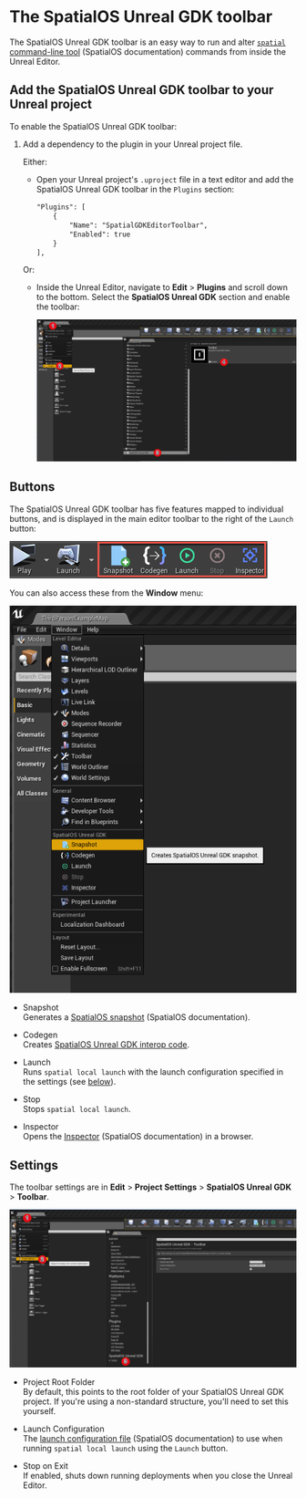 # The SpatialOS Unreal GDK toolbar

The SpatialOS Unreal GDK toolbar is an easy way to run and alter [`spatial` command-line tool](https://docs.improbable.io/reference/13.1/shared/glossary#the-spatial-command-line-tool) (SpatialOS documentation) commands from inside the Unreal Editor.

## Add the SpatialOS Unreal GDK toolbar to your Unreal project

To enable the SpatialOS Unreal GDK toolbar:


1. Add a dependency to the plugin in your Unreal project file.

	Either:
	* Open your Unreal project's `.uproject` file in a text editor and add the SpatialOS Unreal GDK toolbar in the `Plugins` section:
	    ```
	    "Plugins": [
	        {
	            "Name": "SpatialGDKEditorToolbar",
	            "Enabled": true
	        }
	    ],
	    ```
        
   Or:
	* Inside the Unreal Editor, navigate to **Edit** > **Plugins** and scroll down
	to the bottom. Select the **SpatialOS Unreal GDK** section and enable the toolbar:

		![Toolbar](../assets/screen_grabs/toolbar/enable_toolbar.png)



## Buttons

The SpatialOS Unreal GDK toolbar has five features mapped to individual buttons, and is displayed in the main editor toolbar to the right of the `Launch` button: 

 ![Toolbar](../assets/screen_grabs/toolbar/toolbar_buttons.png)

You can also access these from the **Window** menu:

 ![Toolbar](../assets/screen_grabs/toolbar/window_access.png)


* Snapshot</br>
    Generates a [SpatialOS snapshot](https://docs.improbable.io/reference/13.1/shared/glossary#snapshot) (SpatialOS documentation).

* Codegen</br>
    Creates [SpatialOS Unreal GDK interop code](./interop.md).

* Launch</br>
    Runs `spatial local launch` with the launch configuration specified in the settings (see [below](#settings)).

* Stop</br>
    Stops `spatial local launch`.

* Inspector</br>
    Opens the [Inspector](https://docs.improbable.io/reference/13.1/shared/glossary#inspector) (SpatialOS documentation) in a browser.

## Settings

The toolbar settings are in **Edit** > **Project Settings** > **SpatialOS Unreal GDK** > **Toolbar**.

 ![Ttoolbar](../assets/screen_grabs/toolbar/toolbar_settings.png)


* Project Root Folder</br>
    By default, this points to the root folder of your SpatialOS Unreal GDK project. If you're using a non-standard structure, you'll need to set this yourself.

* Launch Configuration</br>
    The [launch configuration file](https://docs.improbable.io/reference/13.1/shared/reference/file-formats/launch-config) (SpatialOS documentation) to use when running `spatial local launch` using the `Launch` button.

* Stop on Exit</br>
    If enabled, shuts down running deployments when you close the Unreal Editor.
